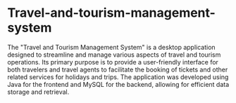 # Travel-and-tourism-management-system
The "Travel and Tourism Management System" is a desktop application designed to streamline and manage various aspects of travel and tourism operations. Its primary purpose is to provide a user-friendly interface for both travelers and travel agents to facilitate the booking of tickets and other related services for holidays and trips. The application was developed using Java for the frontend and MySQL for the backend, allowing for efficient data storage and retrieval.
